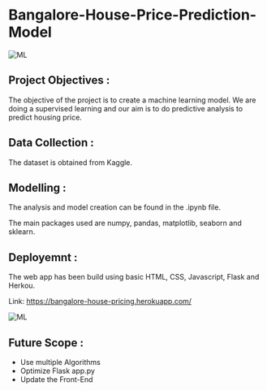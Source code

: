 # Bangalore-House-Price-Prediction-Model
![ML](https://img.shields.io/badge/ML-Regression-blue.svg) 

## Project Objectives :
The objective of the project is to create a machine learning model. We are doing a supervised learning and our aim is to do predictive analysis to predict housing price.

## Data Collection :
The dataset is obtained from Kaggle. 


## Modelling :
The analysis and model creation can be found in the .ipynb file. 

The main packages used are numpy, pandas, matplotlib, seaborn and sklearn.  

## Deployemnt :
The web app has been build using basic HTML, CSS, Javascript, Flask and Herkou.

Link: https://bangalore-house-pricing.herokuapp.com/


![ML](Screenshots/BangaloreHousePricePredictionHeroku.JPG)

## Future Scope :
* Use multiple Algorithms
* Optimize Flask app.py
* Update the Front-End 


